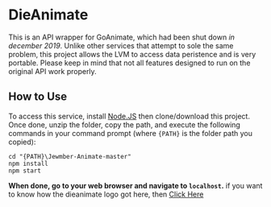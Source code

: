 # DieAnimate
This is an API wrapper for GoAnimate, which had been shut down  *in december 2019*.	Unlike other services that attempt to sole the same problem, this project allows the LVM to access data peristence and is very portable.  Please keep in mind that not all features designed to run on the original API work properly.
## How to Use
To access this service, install [Node.JS](https://nodejs.org/en/) then clone/download this project.	Once done, unzip the folder, copy the path, and execute the following commands in your command prompt (where `{PATH}` is the folder path you copied):
```console
cd "{PATH}\Jewmber-Animate-master"
npm install
npm start
```
**When done, go to your web browser and navigate to `localhost`.**
if you want to know how the dieanimate logo got here, then <a href="https://drive.google.com/file/d/1TAZV1QaGAIvNeqAhrBJKJP6nCbWEbhBn/view?usp=sharing">Click Here</a>

